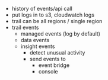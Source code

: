 - history of events/api call
- put logs in to s3, cloudwatch logs
- trail can be all regions / single region
- trail events
    - managed events (log by default)
    - data events
    - insight events
        - detect unusual activity
        - send events to 
            - event bridge
            - console
